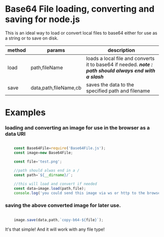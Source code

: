 # Base64 File loading, converting and saving for node.js

This is an ideal way to load or convert local files to base64 either for use as a string or to save on disk.

|method|params|description|
|------|------|-----------|
|load  |path,fileName|loads a local file and converts it to base64 if needed. ***note : path should always end with a slash*** |
|save  |data,path,fileName,cb|saves the data to the specified path and filename|

# Examples

### loading and converting an image for use in the browser as a data URI

```javascript

    const Base64File=require('Base64File.js');
    const image=new Base64File;

    const file='test.png';

    //path should alwas end in a /
    const path=`${__dirname}/`;

    //this will load and convert if needed
    const data=image.load(path,file);
    console.log('you could send this image via ws or http to the browser now : \n',data);

```

### saving the above converted image for later use.

```javascript

    image.save(data,path,`copy-b64-${file}`);

```

It's that simple! And it will work with any file type!
